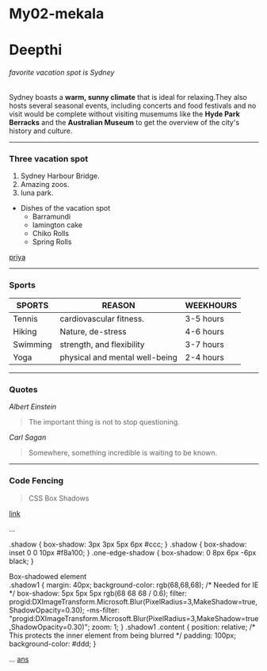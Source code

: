 # My02-mekala

# Deepthi

###### favorite vacation spot is Sydney
Sydney boasts a **warm, sunny climate** that is ideal for relaxing.They also hosts several seasonal events, including concerts and food festivals and no visit would  be complete without visiting musemums like the **Hyde Park Berracks**  and the **Australian Museum** to get the overview of the city's history and culture.

-----

### Three vacation spot
1. Sydney Harbour Bridge.
2. Amazing zoos.
3. luna park.
* Dishes of the vacation spot
    * Barramundi
    * lamington cake
    * Chiko Rolls
    * Spring Rolls

[priya](https://github.com/KKFJF/My02-mekala/blob/main/MyStats.md)

-----

### Sports

|SPORTS   |        REASON                | WEEKHOURS |
|-------  |------------------------------|-----------|
|Tennis   |cardiovascular fitness.       | 3-5 hours |       
|Hiking   |Nature, de-stress             | 4-6 hours |
|Swimming |strength, and flexibility     | 3-7 hours |
|Yoga     |physical and mental well-being| 2-4 hours |   

-----

### Quotes
*Albert Einstein*
> The important thing is not to stop questioning.

*Carl Sagan*
> Somewhere, something incredible is waiting to be known.

----
### Code Fencing
> CSS Box Shadows

[link](https://stackoverflow.com/questions/56084015/css-box-shadows)

...

.shadow {
  box-shadow: 3px 3px 5px 6px #ccc;
}
.shadow {
  box-shadow: inset 0 0 10px #f8a100;
}
.one-edge-shadow {
  box-shadow: 0 8px 6px -6px black;
}
<div class="shadow1">
  <div class="content">Box-shadowed element</div>
</div>
.shadow1 {
  margin: 40px;
  background-color: rgb(68,68,68); /* Needed for IE */
  box-shadow: 5px 5px 5px rgb(68 68 68 / 0.6);
  filter: progid:DXImageTransform.Microsoft.Blur(PixelRadius=3,MakeShadow=true,ShadowOpacity=0.30);
  -ms-filter: "progid:DXImageTransform.Microsoft.Blur(PixelRadius=3,MakeShadow=true,ShadowOpacity=0.30)";
  zoom: 1;
}
.shadow1 .content {
  position: relative; /* This protects the inner element from being blurred */
  padding: 100px;
  background-color: #ddd;
}

...
[ans](https://css-tricks.com/snippets/css/css-box-shadow/)


